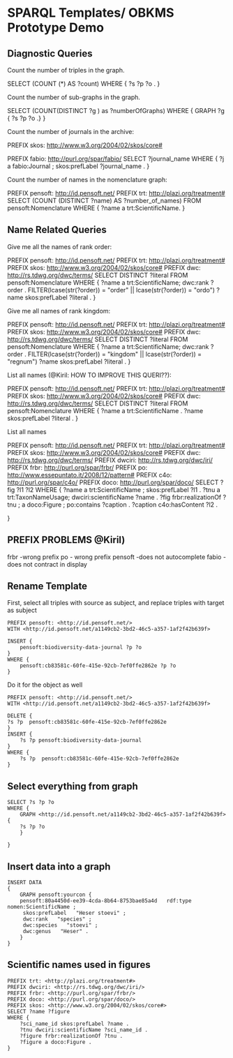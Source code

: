 # SPARQL Templates/ OBKMS Prototype Demo

## Diagnostic Queries

Count the number of triples in the graph.

SELECT (COUNT (*) AS ?count)
WHERE {
?s ?p ?o . 
}

Count the number of sub-graphs in the graph.

SELECT (COUNT(DISTINCT ?g ) as ?numberOfGraphs)
WHERE {
   GRAPH ?g { ?s ?p ?o .}
}

Count the number of journals in the archive:

PREFIX skos: <http://www.w3.org/2004/02/skos/core#>

PREFIX fabio: <http://purl.org/spar/fabio/>
SELECT ?journal_name
WHERE {
    ?j a               fabio:Journal ;
       skos:prefLabel  ?journal_name .
}

Count the number of names in the nomenclature graph:

PREFIX pensoft: <http://id.pensoft.net/>
PREFIX trt: <http://plazi.org/treatment#> 
SELECT (COUNT (DISTINCT ?name) AS ?number_of_names)
FROM pensoft:Nomenclature 
WHERE {
    ?name a trt:ScientificName.
}


## Name Related Queries

Give me all the names of rank order:

PREFIX pensoft: <http://id.pensoft.net/>
PREFIX trt: <http://plazi.org/treatment#> 
PREFIX skos: <http://www.w3.org/2004/02/skos/core#>
PREFIX dwc: <http://rs.tdwg.org/dwc/terms/>
SELECT DISTINCT ?literal
FROM pensoft:Nomenclature 
WHERE {
    ?name a trt:ScientificName;
        dwc:rank ?order .
    FILTER(lcase(str(?order)) = "order" || lcase(str(?order)) = "ordo")
    ?name skos:prefLabel ?literal .
}

Give me all names of rank kingdom:

PREFIX pensoft: <http://id.pensoft.net/>
PREFIX trt: <http://plazi.org/treatment#> 
PREFIX skos: <http://www.w3.org/2004/02/skos/core#>
PREFIX dwc: <http://rs.tdwg.org/dwc/terms/>
SELECT DISTINCT ?literal
FROM pensoft:Nomenclature 
WHERE {
    ?name a trt:ScientificName;
        dwc:rank ?order .
    FILTER(lcase(str(?order)) = "kingdom" || lcase(str(?order)) = "regnum")
    ?name skos:prefLabel ?literal .
}

List all names (@Kiril: HOW TO IMPROVE THIS QUERI\??):

PREFIX pensoft: <http://id.pensoft.net/>
PREFIX trt: <http://plazi.org/treatment#> 
PREFIX skos: <http://www.w3.org/2004/02/skos/core#>
PREFIX dwc: <http://rs.tdwg.org/dwc/terms/>
SELECT DISTINCT ?literal
FROM pensoft:Nomenclature 
WHERE {
    ?name a trt:ScientificName .
    ?name skos:prefLabel ?literal .
}

List all names

PREFIX pensoft: <http://id.pensoft.net/>
PREFIX trt: <http://plazi.org/treatment#> 
PREFIX skos: <http://www.w3.org/2004/02/skos/core#>
PREFIX dwc: <http://rs.tdwg.org/dwc/terms/>
PREFIX dwciri: <http://rs.tdwg.org/dwc/iri/>
PREFIX frbr: <http://purl.org/spar/frbr/>
PREFIX po: <http://www.essepuntato.it/2008/12/pattern#>
PREFIX c4o: <http://purl.org/spar/c4o/>
PREFIX doco: <http://purl.org/spar/doco/>
SELECT ?fig ?l1 ?l2
WHERE {
    ?name a                       trt:ScientificName ;
          skos:prefLabel ?l1 .
    ?tnu  a                       trt:TaxonNameUsage;
          dwciri:scientificName   ?name .
    ?fig  frbr:realizationOf      ?tnu ;
          a                       doco:Figure ;
          po:contains             ?caption .
    ?caption c4o:hasContent       ?l2 .
  
}

## PREFIX PROBLEMS @Kiril)

frbr -wrong prefix
po - wrong prefix
pensoft -does not autocomplete
fabio - does not contract in display

## Rename Template

First, select all triples with source as subject, and replace triples with target as subject

```
PREFIX pensoft: <http://id.pensoft.net/>
WITH <http://id.pensoft.net/a1149cb2-3bd2-46c5-a357-1af2f42b639f>

INSERT {
	pensoft:biodiversity-data-journal ?p ?o
}
WHERE {
	pensoft:cb83581c-60fe-415e-92cb-7ef0ffe2862e ?p ?o
}
```

Do it for the object as well

```
PREFIX pensoft: <http://id.pensoft.net/>
WITH <http://id.pensoft.net/a1149cb2-3bd2-46c5-a357-1af2f42b639f>

DELETE { 
?s ?p  pensoft:cb83581c-60fe-415e-92cb-7ef0ffe2862e
}
INSERT {
	?s ?p pensoft:biodiversity-data-journal
}
WHERE {
	?s ?p  pensoft:cb83581c-60fe-415e-92cb-7ef0ffe2862e
}
```

## Select everything from graph

```
SELECT ?s ?p ?o
WHERE {
	GRAPH <http://id.pensoft.net/a1149cb2-3bd2-46c5-a357-1af2f42b639f> {
	?s ?p ?o
	}

} 
```

## Insert data into a graph

```
INSERT DATA
{
	GRAPH pensoft:yourcon {
	pensoft:80a4450d-ee39-4cda-8b64-8753bae85a4d   rdf:type   nomen:ScientificName ;
	 skos:prefLabel   "Heser stoevi" ;
	 dwc:rank   "species" ;
	 dwc:species   "stoevi" ;
	 dwc:genus   "Heser" . 
	}
}
```

## Scientific names used in figures

```
PREFIX trt: <http://plazi.org/treatment#> 
PREFIX dwciri: <http://rs.tdwg.org/dwc/iri/>
PREFIX frbr: <http://purl.org/spar/frbr/>
PREFIX doco: <http://purl.org/spar/doco/>
PREFIX skos: <http://www.w3.org/2004/02/skos/core#>
SELECT ?name ?figure
WHERE {
    ?sci_name_id skos:prefLabel ?name .
    ?tnu dwciri:scientificName ?sci_name_id .
    ?figure frbr:realizationOf ?tnu .
    ?figure a doco:Figure .
}
```
	